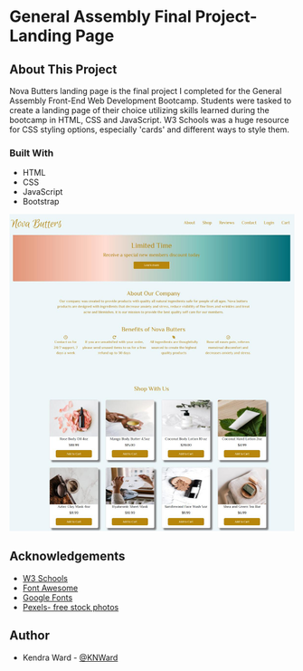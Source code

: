 # General Assembly Final Project- Landing Page

## About This Project
Nova Butters landing page is the final project I completed for the General Assembly Front-End Web Development Bootcamp. Students were tasked to create a landing page of their choice utilizing skills learned during the bootcamp in HTML, CSS and JavaScript. W3 Schools was a huge resource for CSS styling options, especially 'cards' and different ways to style them.

### Built With
* HTML
* CSS
* JavaScript
* Bootstrap

![Nova Butters Landing Page](images/finalprojectheadshot.jpg)

## Acknowledgements
* [W3 Schools](https://www.w3schools.com/)
* [Font Awesome](https://fontawesome.com/)
* [Google Fonts](https://fonts.google.com/)
* [Pexels- free stock photos](https://www.pexels.com/)

## Author
- Kendra Ward - [@KNWard](https://github.com/KNWard)